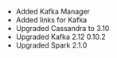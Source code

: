 * Added Kafka Manager
* Added links for Kafka
* Upgraded Cassandra to 3.10
* Upgraded Kafka 2.12 0.10.2
* Upgraded Spark 2.1.0
